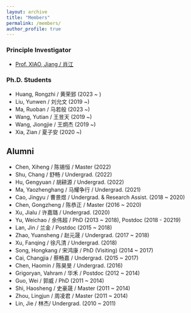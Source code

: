 ```yaml
---
layout: archive
title: "Members"
permalink: /members/
author_profile: true
---
```


<!-- {% include base_path %}


{% for post in site.members %}
  {% include archive-single.html %}
{% endfor %}
 -->

### Principle Investigator

* [Prof. XIAO, Jiang / 肖江](../_members/xiaojiang.md)

### Ph.D. Students

* Huang, Rongzhi / 黄荣郅 (2023 ~ )
* Liu, Yunwen / 刘允文 (2019 ~)
* Ma, Ruoban / 马若般 (2023 ~)
* Wang, Yutian / 王昱天 (2019 ~)
* Wang, Jiongjie / 王炯杰 (2019 ~)
* Xia, Zian / 夏子安 (2020 ~)

## Alumni

* Chen, Xiheng / 陈锡恒 / Master (2022) 
* Shu, Chang / 舒畅 / Undergrad. (2022)
* Hu, Gengyuan / 胡耕源 / Undergrad. (2022) 
* Ma, Yaozhenghang / 马耀争行 / Undergrad. (2021) 
* Cao, Jingyu / 曹景煜 / Undergrad. & Research Assist. (2018 ~ 2020)
* Chen, Gongzheng / 陈恭正 / Master (2016 ~ 2020)
* Xu, Jialu / 许嘉璐 / Undergrad. (2020)
* Yu, Weichao / 余伟超 / PhD (2013 ~ 2018), Postdoc (2018 - 20219)
* Lan, Jin / 兰金 / Postdoc (2015 ~ 2018)
* Zhao, Yuansheng / 赵元晟 / Undergrad. (2017 ~ 2018)
* Xu, Fanqing / 徐凡清 / Undergrad. (2018)
* Song, Hongkang / 宋鸿康 / PhD (Visiting) (2014 ~ 2017)
* Cai, Changjia / 蔡畅嘉 / Undergrad. (2015 ~ 2017)
* Chen, Haomin / 陈昊旻 / Undergrad. (2016)
* Grigoryan, Vahram / 华禾 / Postdoc (2012 ~ 2014)
* Guo, Wei / 郭威 / PhD (2011 ~ 2014)
* Shi, Haosheng / 史豪晟 / Master (2011 ~ 2014)
* Zhou, Lingjun / 周凌君 / Master (2011 ~ 2014)
* Lin, Jie / 林杰/ Undergrad. (2010 ~ 2011)